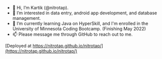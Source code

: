 - 👋 Hi, I’m Kartik (@nitrotap).
- 👀 I’m interested in data entry, android app development, and database management.
- 🌱 I’m currently learning Java on HyperSkill, and I'm enrolled in the University of Minnesota Coding Bootcamp. (Finishing May 2022)
- 📫 Please message me through GitHub to reach out to me.
<!---
nitrotap/nitrotap is a ✨ special ✨ repository because its `README.md` (this file) appears on your GitHub profile.
You can click the Preview link to take a look at your changes.
- 💞️ I’m looking to collaborate on ...
  --->

[Deployed at https://nitrotap.github.io/nitrotap/](https://nitrotap.github.io/nitrotap/)
